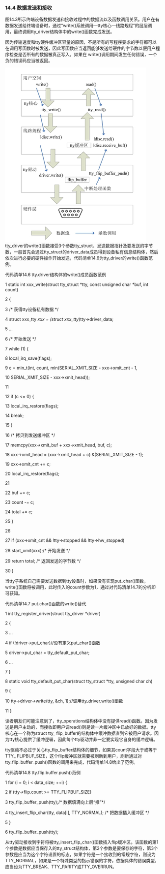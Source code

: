 ### 14.4 数据发送和接收

图14.3所示终端设备数据发送和接收过程中的数据流以及函数调用关系。用户在有数据发送给终端设备时，通过“write()系统调用—tty核心—线路规程”的层层调用，最终调用tty_driver结构体中的write()函数完成发送。

因为传输速度和tty硬件缓冲区容量的原因，不是所有的写程序要求的字符都可以在调用写函数时被发送，因此写函数应当返回能够发送给硬件的字节数以便用户程序检查是否所有的数据被真正写入。如果在 write()调用期间发生任何错误，一个负的错误码应当被返回。

![P333_56456.jpg](../images/P333_56456.jpg)
tty_driver的write()函数接受3个参数tty_struct、发送数据指针及要发送的字节数，一般首先会通过tty_struct的driver_data成员得到设备私有信息结构体，然后依次进行必要的硬件操作开始发送，代码清单14.6为tty_driver的write()函数范例。

代码清单14.6 tty.driver结构体的write()成员函数范例

1 static int xxx_write(struct tty_struct *tty, const unsigned char *buf, int count) 
 
 2 { 
 
 3 /* 获得tty设备私有数据 */ 
 
 4 struct xxx_tty *xxx = (struct xxx_tty*)tty->driver_data; 
 
 5 ... 
 
 6 /* 开始发送 */ 
 
 7 while (1) { 
 
 8 local_irq_save(flags); 
 
 9 c = min_t(int, count, min(SERIAL_XMIT_SIZE - xxx->xmit_cnt - 1, 
 
 10 SERIAL_XMIT_SIZE - xxx->xmit_head)); 
 
 11 
 
 12 if (c <= 0) { 
 
 13 local_irq_restore(flags); 
 
 14 break; 
 
 15 } 
 
 16 /* 拷贝到发送缓冲区 */ 
 
 17 memcpy(xxx->xmit_buf + xxx->xmit_head, buf, c); 
 
 18 xxx->xmit_head = (xxx->xmit_head + c) &(SERIAL_XMIT_SIZE - 1);



19 xxx->xmit_cnt += c; 
 
 20 local_irq_restore(flags); 
 
 21 
 
 22 buf += c; 
 
 23 count -= c; 
 
 24 total += c; 
 
 25 } 
 
 26 
 
 27 if (xxx->xmit_cnt && !tty->stopped && !tty->hw_stopped) 
 
 28 start_xmit(xxx);/* 开始发送 */ 
 
 29 return total; /* 返回发送的字节数 */ 
 
 30 }

当tty子系统自己需要发送数据到tty设备时，如果没有实现put_char()函数，write()函数将被调用，此时传入的count参数为1，通过对代码清单14.7的分析即可获知。

代码清单14.7 put.char()函数的write()替代

1 int tty_register_driver(struct tty_driver *driver) 
 
 2 { 
 
 3 ... 
 
 4 if (!driver->put_char)//没有定义put_char()函数 
 
 5 driver->put_char = tty_default_put_char; 
 
 6 ... 
 
 7 } 
 
 8 static void tty_default_put_char(struct tty_struct *tty, unsigned char ch) 
 
 9 { 
 
 10 tty->driver->write(tty, &ch, 1);//调用tty_driver.write()函数 
 
 11 }

读者朋友们可能注意到了，tty_operations结构体中没有提供read()函数。因为发送是用户主动的，而接收即用户调read()则是读一片缓冲区中已放好的数据。tty核心在一个称为struct tty_ flip_buffer的结构体中缓冲数据直到它被用户请求。因为tty核心提供了缓冲逻辑，因此每个tty驱动并非一定要实现它自身的缓冲逻辑。

tty驱动不必过于关心tty_flip_buffer结构体的细节，如果其count字段大于或等于TTY_ FLIPBUF_SIZE，这个flip缓冲区就需要被刷新到用户，刷新通过对tty_flip_buffer_push()函数的调用来完成，代码清单14.8给出了范例。

代码清单14.8 tty.flip.buffer.push()范例

1 for (i = 0; i < data_size; ++i) { 
 
 2 if (tty->flip.count >= TTY_FLIPBUF_SIZE) 
 
 3 tty_flip_buffer_push(tty);/* 数据填满向上层“推”*/ 
 
 4 tty_insert_flip_char(tty, data[i], TTY_NORMAL); /* 把数据插入缓冲区 */ 
 
 5 } 
 
 6 tty_flip_buffer_push(tty);

从tty驱动接收到字符将被tty_insert_flip_char()函数插入flip缓冲区。该函数的第1个参数是数据应当保存入的tty_struct结构体，第2个参数是要保存的字符，第3个参数是应当为这个字符设置的标志，如果字符是一个接收到的常规字符，则设为TTY_NORMAL，如果是一个特殊类型的指示错误的字符，依据具体的错误类型，应当设为TTY_BREAK、TTY_PARITY或TTY_OVERRUN。



